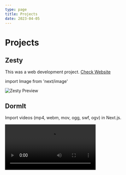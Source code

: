 ```yaml
---
type: page
title: Projects
date: 2023-04-05
---
```


# Projects

## Zesty

This was a web development project. [Check Website](https://lucid-borg-00ad57.netlify.app/)

import Image from 'next/image'

<Image
  src="/images/zestyPreview.png"
  alt="Zesty Preview"
  width={1500}
  height={850}
  priority
  className="next-image"
/>


## DormIt

Import videos (mp4, webm, mov, ogg, swf, ogv) in Next.js.
<div>
<video src='./DormItDemo.mov'></video>
</div>
